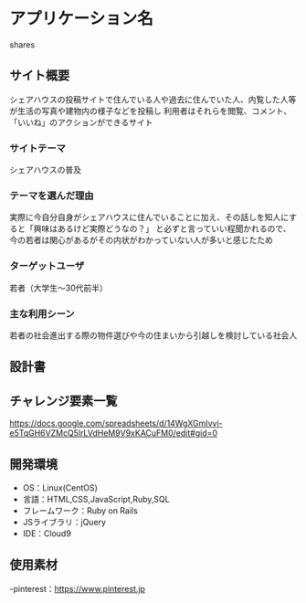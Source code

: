 # アプリケーション名
shares
## サイト概要
シェアハウスの投稿サイトで住んでいる人や過去に住んでいた人、内覧した人等が生活の写真や建物内の様子などを投稿し
利用者はそれらを閲覧、コメント、「いいね」のアクションができるサイト

### サイトテーマ
シェアハウスの普及

### テーマを選んだ理由
実際に今自分自身がシェアハウスに住んでいることに加え、その話しを知人にすると「興味はあるけど実際どうなの？」
と必ずと言っていい程聞かれるので、今の若者は関心があるがその内状がわかっていない人が多いと感じたため

### ターゲットユーザ
若者（大学生〜30代前半）

### 主な利用シーン
若者の社会進出する際の物件選びや今の住まいから引越しを検討している社会人

## 設計書


## チャレンジ要素一覧
https://docs.google.com/spreadsheets/d/14WgXGmIvvj-e5TqGH6VZMcQ5lrLVdHeM9V9xKACuFM0/edit#gid=0
## 開発環境
- OS：Linux(CentOS)
- 言語：HTML,CSS,JavaScript,Ruby,SQL
- フレームワーク：Ruby on Rails
- JSライブラリ：jQuery
- IDE：Cloud9

## 使用素材
-pinterest：https://www.pinterest.jp